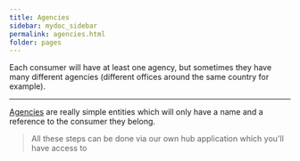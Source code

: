 ```yaml
---
title: Agencies
sidebar: mydoc_sidebar
permalink: agencies.html
folder: pages
---
```


Each consumer will have at least one agency, but sometimes they have many different agencies (different offices around the same country for example).

---

[Agencies](https://hub.airgateway.net/api/static/swagger-ui/#!/Agencies/post_agencies) are really simple entities which will only have a name and a reference to the consumer they belong.

> All these steps can be done via our own hub application which you'll have access to
